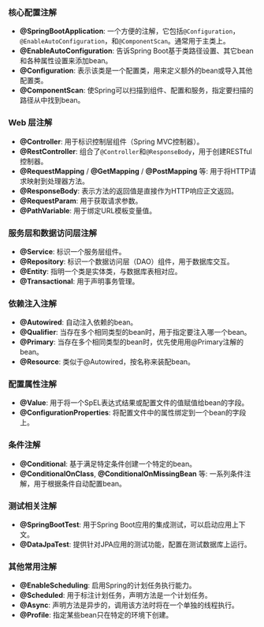 ### 核心配置注解

- **@SpringBootApplication**: 一个方便的注解，它包括`@Configuration`，`@EnableAutoConfiguration`，和`@ComponentScan`。通常用于主类上。
- **@EnableAutoConfiguration**: 告诉Spring Boot基于类路径设置、其它bean和各种属性设置来添加bean。
- **@Configuration**: 表示该类是一个配置类，用来定义额外的bean或导入其他配置类。
- **@ComponentScan**: 使Spring可以扫描到组件、配置和服务，指定要扫描的路径从中找到bean。

### Web 层注解

- **@Controller**: 用于标识控制层组件（Spring MVC控制器）。
- **@RestController**: 组合了`@Controller`和`@ResponseBody`，用于创建RESTful控制器。
- **@RequestMapping** / **@GetMapping** / **@PostMapping** 等: 用于将HTTP请求映射到处理器方法。
- **@ResponseBody**: 表示方法的返回值是直接作为HTTP响应正文返回。
- **@RequestParam**: 用于获取请求参数。
- **@PathVariable**: 用于绑定URL模板变量值。

### 服务层和数据访问层注解

- **@Service**: 标识一个服务层组件。
- **@Repository**: 标识一个数据访问层（DAO）组件，用于数据库交互。
- **@Entity**: 指明一个类是实体类，与数据库表相对应。
- **@Transactional**: 用于声明事务管理。

### 依赖注入注解

- **@Autowired**: 自动注入依赖的bean。
- **@Qualifier**: 当存在多个相同类型的bean时，用于指定要注入哪一个bean。
- **@Primary**: 当存在多个相同类型的bean时，优先使用用@Primary注解的bean。
- **@Resource**: 类似于@Autowired，按名称来装配bean。

### 配置属性注解

- **@Value**: 用于将一个SpEL表达式结果或配置文件的值赋值给bean的字段。
- **@ConfigurationProperties**: 将配置文件中的属性绑定到一个bean的字段上。

### 条件注解

- **@Conditional**: 基于满足特定条件创建一个特定的bean。
- **@ConditionalOnClass**, **@ConditionalOnMissingBean** 等: 一系列条件注解，用于根据条件自动配置bean。

### 测试相关注解

- **@SpringBootTest**: 用于Spring Boot应用的集成测试，可以启动应用上下文。
- **@DataJpaTest**: 提供针对JPA应用的测试功能，配置在测试数据库上运行。

### 其他常用注解

- **@EnableScheduling**: 启用Spring的计划任务执行能力。
- **@Scheduled**: 用于标注计划任务，声明方法是一个计划任务。
- **@Async**: 声明方法是异步的，调用该方法时将在一个单独的线程执行。
- **@Profile**: 指定某些bean只在特定的环境下创建。